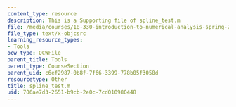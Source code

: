 ```yaml
---
content_type: resource
description: This is a Supporting file of spline_test.m
file: /media/courses/18-330-introduction-to-numerical-analysis-spring-2012/706ae7d32651b9cb2e0c7cd010980448_spline_test.m
file_type: text/x-objcsrc
learning_resource_types:
- Tools
ocw_type: OCWFile
parent_title: Tools
parent_type: CourseSection
parent_uid: c6ef2987-0b8f-7f66-3399-778b05f3058d
resourcetype: Other
title: spline_test.m
uid: 706ae7d3-2651-b9cb-2e0c-7cd010980448
---
```

